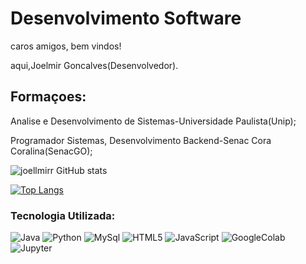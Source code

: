 <!--
**joellmirr/joellmirr** is a ✨ _special_ ✨ repository because its `README.md` (this file) appears on your GitHub profile.

Here are some ideas to get you started:

- 🔭 I’m currently working on ...
- 🌱 I’m currently learning ...
- 👯 I’m looking to collaborate on ...
- 🤔 I’m looking for help with ... 
- 💬 Ask me about ...
- 📫 How to reach me: ...
- 😄 Pronouns: ...
- ⚡ Fun fact: ...
-->
#          Desenvolvimento Software
caros amigos, bem vindos!

aqui,Joelmir Goncalves(Desenvolvedor).

## Formaçoes:

Analise e Desenvolvimento de Sistemas-Universidade Paulista(Unip);

Programador Sistemas, Desenvolvimento Backend-Senac Cora Coralina(SenacGO);


![joellmirr  GitHub stats](https://github-readme-stats.vercel.app/api?username=joellmirr&show_icons=true&theme=dark)


[![Top Langs](https://github-readme-stats.vercel.app/api/top-langs/?username=joellmirr&layout=donut)](https://github.com/anuraghazra/github-readme-stats)

### Tecnologia Utilizada:
<div style="display: inline_block">
        <!-- A imagem dentro da div -->
        <img alt="Java" src="https://img.shields.io/badge/Java-ED8B00?style=for-the-badge&logo=openjdk&logoColor=white" />      
        <img alt="Python" src="https://img.shields.io/badge/Python-14354C?style=for-the-badge&logo=python&logoColor=white" />
        <img alt="MySql" src="https://img.shields.io/badge/MySQL-00000F?style=for-the-badge&logo=mysql&logoColor=white" />
        <img alt="HTML5" src="https://img.shields.io/badge/HTML5-E34F26?style=for-the-badge&logo=html5&logoColor=white" />
        <img alt="JavaScript" src="https://img.shields.io/badge/JavaScript-323330?style=for-the-badge&logo=javascript&logoColor=F7DF1E" />
        <img alt="GoogleColab" src="https://img.shields.io/badge/Colab-F9AB00?style=for-the-badge&logo=googlecolab&color=525252" />
        <img alt="Jupyter" src="https://img.shields.io/badge/Made%20with-Jupyter-orange?style=for-the-badge&logo=Jupyter" />
</div>
